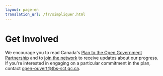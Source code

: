 ```yaml
---
layout: page-en
translation_url: /fr/simpliquer.html
---
```

# Get Involved

We encourage you to read Canada's <a href="http://open.canada.ca/en/content/third-biennial-plan-open-government-partnership">Plan to the Open Government Partnership</a> and to <a href="https://groups.google.com/a/opengovdialogue.ca/forum/#!forum/discuss">join the network</a> to receive updates about our progress. If you're interested in engaging on a particular commitment in the plan, contact <a href="open-ouvert@tbs-sct.gc.ca">open-ouvert@tbs-sct.gc.ca</a>.

<!--
Canada is [consulting on its Action Plan on Open Government](http://open.canada.ca/en/consultations/creating-canadas-action-plan-open-government-2016-18). The plan will include specific commitments to improve access to information, civic participation and public accountability.

**You have an opportunity to shape that plan.**

From March 31 to May 15, 2016, Canada is collecting ideas for the plan. You can:

* Read, comment on, and vote up [others' ideas](http://open.canada.ca/en/consultations/help-shape-canadas-action-plan-open-government-2016-18)
* [Submit your own idea](http://open.canada.ca/en/consultations/suggest-new-idea-action-plan-open-government)
* Join an [in-person event](http://open.canada.ca/en/consultations/person-events)
* Send your idea privately to [open-ouvert@tbs-sct.gc.ca](mailto:open-ouvert@tbs-sct.gc.ca)

To get a sense of what an action plan looks like, check out Canada's [2014-16 plan](http://open.canada.ca/en/content/canadas-action-plan-open-government-2014-16) and its [progress report](http://open.canada.ca/en/commitments).

**Need inspiration?** Read this blog series with ideas around [gender equality](http://www.opengovpartnership.org/blog/laura-neuman/2016/03/08/great-ideas-ogp-action-plans-open-government-whom-committing-women), [fiscal transparency](http://www.opengovpartnership.org/blog/jorge-florez/2016/03/22/great-ideas-ogp-action-plans-follow-money) and [government contracts](http://www.opengovpartnership.org/blog/georg-neumann/2016/03/28/great-ideas-ogp-action-plans-open-contracting). Browse these [inspiring commitments for open government](http://www.opengovpartnership.org/sites/default/files/OGP-Whats-in-the-New-OGP-NAPs-report-web.pdf) from around the world, with examples for:

1. Public Participation
1. Government Integrity
1. Freedom of Information
1. Fiscal Transparency
1. Public Service Delivery
1. Extractive Resources Transparency
1. Open Data

In 2015, the United Nations endorsed 17 [Sustainable Development Goals](https://en.wikipedia.org/wiki/Sustainable_Development_Goals). If a goal below inspires you, [look at what other countries are doing](
http://opengovguide.theideabureau.netdna-cdn.com/wp-content/uploads/2015/10/The-Open-Government-Guide-Special-Edition.pdf) for that goal, and then [submit your own idea](http://open.canada.ca/en/consultations/suggest-new-idea-action-plan-open-government) for Canada's action plan.

1. No poverty
1. Zero hunger
1. Good health and well-being
1. Quality education
1. Gender equality
1. Clean water and sanitation
1. Affordable and clean energy
1. Decent work and economic growth
1. Industry, innovation and infrastructure
1. Reduced inequalities
1. Sustainable cities and communities
1. Responsible consumption and production
1. Climate action
1. Life below water
1. Life on land
1. Peace, justice, and strong institutions
1. Partnership for the goals
-->
